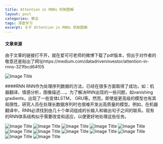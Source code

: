 ```yaml
---
title: Attention in RNNs 机制图解
layout: post
categories: 算法
tags: 深度学习
excerpt: 关于 Attention in RNNs 机制图解
---
```

#### 文章来源

由于文章的链接打不开，就在爱可可老师的微博下载了pdf版本，但出于对作者的敬意还是贴出了网址https://medium.com/datadriveninvestor/attention-in-rnns-321fbcd64f05

![Image Title](https://i.loli.net/2019/03/29/5c9d7712b86f5.png)

####RNN
RNN作为处理序列数据的方法，已经在很多方面取得了成功，如：机器翻译，情感分析，图像描述....。为了解决RNN出现的一些问题，如vanishing gradients，出现了一些变体LSTM，
GRU等。然而，即使是更高级的模型也有其局限性，研究人员在处理长数据序列时也很难开发出高质量的模型。例如，在机器翻译中，RNN必须找到由几十个单词组成的长输入和输出句子之间的联系。现有的RNN体系结构似乎需要改变和适应，以便更好地处理这些任务。

![Image Title](https://i.loli.net/2019/03/29/5c9d7afce7e03.png)
![Image Title](https://i.loli.net/2019/03/29/5c9d7afce9fbc.png)
![Image Title](https://i.loli.net/2019/03/29/5c9d7afd03e84.png)
![Image Title](https://i.loli.net/2019/03/29/5c9d7afd0cd2d.png)
![Image Title](https://i.loli.net/2019/03/29/5c9d7afd0d794.png)
![Image Title](https://i.loli.net/2019/03/29/5c9d7afd0e0ae.png)
![Image Title](https://i.loli.net/2019/03/29/5c9d7b0b70034.png)
![Image Title](https://i.loli.net/2019/03/29/5c9d7b0b708aa.png)
![Image Title](https://i.loli.net/2019/03/29/5c9d7b0b71126.png)
![Image Title](https://i.loli.net/2019/03/29/5c9d7b0b717d2.png)
![Image Title](https://i.loli.net/2019/03/29/5c9d7b0b7235e.png)
![Image Title](https://i.loli.net/2019/03/29/5c9d7b0b72a8f.png)

